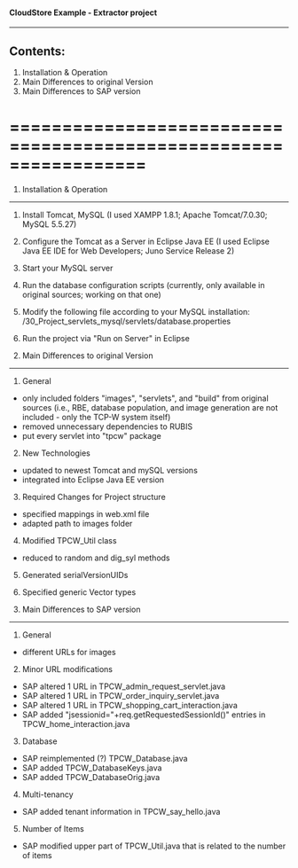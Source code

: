 #### CloudStore Example - Extractor project
------------------------------------------------------

Contents:
---------
1. Installation & Operation
2. Main Differences to original Version
3. Main Differences to SAP version

=================================================================
=================================================================

1. Installation & Operation
---------------------------
1) Install Tomcat, MySQL
   (I used XAMPP 1.8.1; Apache Tomcat/7.0.30; MySQL 5.5.27)
   
2) Configure the Tomcat as a Server in Eclipse Java EE
   (I used Eclipse Java EE IDE for Web Developers; Juno Service Release 2)
   
3) Start your MySQL server

4) Run the database configuration scripts (currently, only available in original sources; working on that one)

5) Modify the following file according to your MySQL installation:
   /30_Project_servlets_mysql/servlets/database.properties
   
6) Run the project via "Run on Server" in Eclipse


2. Main Differences to original Version
---------------------------------------
1) General
- only included folders "images", "servlets", and "build" from original sources
  (i.e., RBE, database population, and image generation are not included - only the TCP-W system itself)
- removed unnecessary dependencies to RUBIS
- put every servlet into "tpcw" package

2) New Technologies
- updated to newest Tomcat and mySQL versions
- integrated into Eclipse Java EE version

3) Required Changes for Project structure
- specified mappings in web.xml file
- adapted path to images folder

4) Modified TPCW_Util class
- reduced to random and dig_syl methods

5) Generated serialVersionUIDs

6) Specified generic Vector types

3. Main Differences to SAP version
----------------------------------
1) General
- different URLs for images

2) Minor URL modifications
- SAP altered 1 URL in TPCW_admin_request_servlet.java
- SAP altered 1 URL in TPCW_order_inquiry_servlet.java
- SAP altered 1 URL in TPCW_shopping_cart_interaction.java
- SAP added "jsessionid="+req.getRequestedSessionId()" entries in TPCW_home_interaction.java

3) Database
- SAP reimplemented (?) TPCW_Database.java
- SAP added TPCW_DatabaseKeys.java
- SAP added TPCW_DatabaseOrig.java

4) Multi-tenancy
- SAP added tenant information in TPCW_say_hello.java

5) Number of Items
- SAP modified upper part of TPCW_Util.java that is related to the number of items